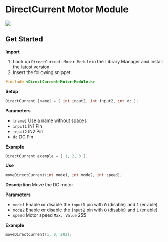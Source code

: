# DirectCurrent Motor Module

[![](https://img.shields.io/badge/Available_in_the_Arduino_Library_Manager-2ea44f)](https://www.arduino.cc/reference/en/libraries/engine-control/)

## Get Started

**Import**

1. Look up `DirectCurrent-Motor-Module` in the Library Manager and install the latest version
2. Insert the following snippet
 
```ino
#include <DirectCurrent-Motor-Module.h>
```

**Setup**

```ino
DirectCurrent [name] = { int input1, int input2, int dc };
```
**Parameters**

* `[name]` Use a name without spaces
* `input1` IN1 Pin
* `input2` IN2 Pin
* `dc` DC Pin

**Example**

```ino
DirectCurrent example = { 1, 2, 3 };
```

**Use**

```ino
moveDirectCurrent(int mode1, int mode2, int speed);
```

**Description** Move the DC motor

**Parameters**
* `mode1` Enable or disable the `input1` pin with `0` (disable) and `1` (enable)
* `mode2` Enable or disable the `input2` pin with `0` (disable) and `1` (enable)
* `speed` Motor speed `Max. Value` 255

**Example**

```ino
moveDirectCurrent(1, 0, 202);
```
